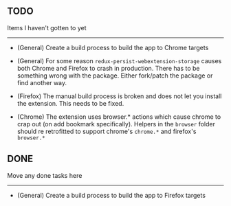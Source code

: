 ## TODO
Items I haven't gotten to yet

---
* (General) Create a build process to build the app to Chrome targets

* (General) For some reason `redux-persist-webextension-storage` causes both Chrome and Firefox to crash in production. There has to be something wrong with the package. Either fork/patch the package or find another way.

* (Firefox) The manual build process is broken and does not let you install the extension. This needs to be fixed.


* (Chrome) The extension uses browser.* actions which cause chrome to crap out (on add bookmark specifically). Helpers in the `browser` folder should re retrofitted to support chrome's `chrome.*` and firefox's `browser.*`




## DONE 
Move any done tasks here

---

* (General) Create a build process to build the app to Firefox targets
